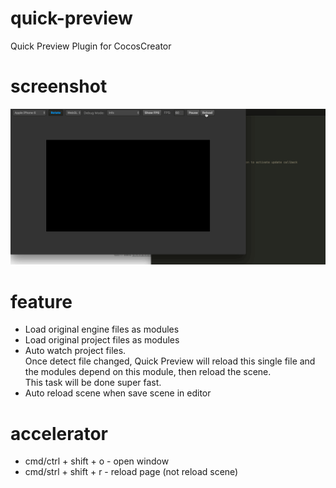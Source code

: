 # quick-preview
Quick Preview Plugin for CocosCreator

# screenshot
![screen](https://github.com/2youyou2/quick-preview/blob/master/screenshot/quick-preview.gif?raw=true)

# feature
- Load original engine files as modules
- Load original project files as modules
- Auto watch project files.    
  Once detect file changed, Quick Preview will reload this single file and the modules depend on this module, then reload the scene.   
  This task will be done super fast.
- Auto reload scene when save scene in editor

# accelerator 
- cmd/ctrl + shift + o - open window
- cmd/strl + shift + r - reload page (not reload scene)
